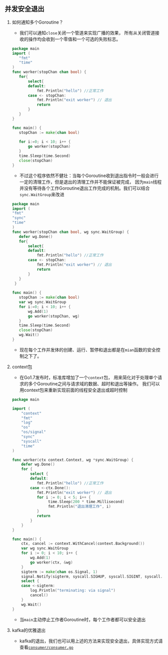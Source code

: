 ## 并发安全退出
1. 如何通知多个Goroutine？

    - 我们可以通知`close`关闭一个管道来实现广播的效果，
    所有从关闭管道接收的操作均会收到一个零值和一个可选的失败标志。
    ```go
    package main
    import (
       "fmt"
       "time"
    )
    func worker(stopChan chan bool) {
       for{
           select{
           default:
               fmt.Println("hello") //正常工作
           case <- stopChan:
               fmt.Println("exit worker") // 退出
               return
           }   
       }   
    }
   
    func main() {
       stopChan := make(chan bool)
       
       for i:=0; i < 10; i++ {
           go worker(stopChan)
       }
       time.Sleep(time.Second)
       close(stopChan)
    }
    ```
    - 不过这个程序依然不健壮：当每个Goroutine收到退出指令时一般会进行一定的清理工作，但是退出的清理工作并不能保证被完成，
    因为`main`线程并没有等待各个工作Goroutine退出工作完成的机制。我们可以结合`sync.WaitGroup`来改进
    ```go
    package main
    import (   
    "fmt"
    "sync"
    "time"
    )
    func worker(stopChan chan bool, wg sync.WaitGroup) {
       defer wg.Done()
       for{
           select{
           default:
               fmt.Println("hello") //正常工作
           case <- stopChan:
               fmt.Println("exit worker") // 退出
               return
           }   
       }   
     }
       
    func main() {
       stopChan := make(chan bool)
       var wg sync.WaitGroup
       for i:=0; i < 10; i++ {
           wg.Add(1)
           go worker(stopChan, wg)
       }
       time.Sleep(time.Second)
       close(stopChan)
       wg.Wait()
    }
    ```
    - 现在每个工作并发体的创建、运行、暂停和退出都是在`mian`函数的安全控制之下了。
2. context包
    - 在Go1.7发布时，标准库增加了一个`context`包，
    用来简化对于处理单个请求的多个Goroutine之间与请求域的数据、超时和退出等操作。
    我们可以用context包来重新实现前面的线程安全退出或超时控制
    ```go
    package main
    
    import (
        "context"
        "fmt"
        "log"
        "os"
        "os/signal"
        "sync"
        "syscall"
        "time"
    )
    
    func worker(ctx context.Context, wg *sync.WaitGroup) {
        defer wg.Done()
        for {
            select {
            default:
               fmt.Println("hello") //正常工作
            case <-ctx.Done():
               fmt.Println("exit worker") // 退出
               for i := 0; i < 5; i++ {
                    time.Sleep(200 * time.Millisecond)
                    fmt.Println("退出清理工作", i)
               }
               return
            }
        }
    }
    
    func main() {
        ctx, cancel := context.WithCancel(context.Background())
        var wg sync.WaitGroup
        for i := 0; i < 10; i++ {
            wg.Add(1)
            go worker(ctx, &wg)
        }
        sigterm := make(chan os.Signal, 1)
        signal.Notify(sigterm, syscall.SIGHUP, syscall.SIGINT, syscall.SIGTERM, syscall.SIGQUIT)
        select {
        case <-sigterm:
            log.Println("terminating: via signal")
            cancel()
        }
        wg.Wait()
    }
    ```
   - 当`main`主动停止工作者Goroutine时，每个工作者都可以安全退出
   
3. kafka的优雅退出

    - kafka的退出，我们也可以用上述的方法来实现安全退出，具体实现方式请查看[`consumer/consumer.go`](https://github.com/JiBadBoy/ka-safe-exit/blob/master/consumer/consumer.go)